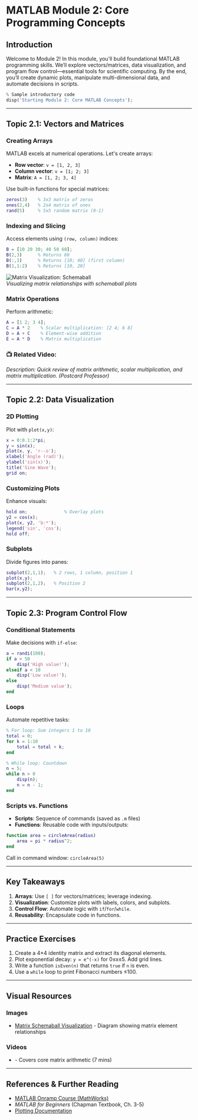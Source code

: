 # MATLAB Module 2: Core Programming Concepts

## Introduction  
Welcome to Module 2! In this module, you'll build foundational MATLAB programming skills. We’ll explore vectors/matrices, data visualization, and program flow control—essential tools for scientific computing. By the end, you’ll create dynamic plots, manipulate multi-dimensional data, and automate decisions in scripts.  

```python
% Sample introductory code
disp('Starting Module 2: Core MATLAB Concepts');
```

---

## Topic 2.1: Vectors and Matrices

### **Creating Arrays**  
MATLAB excels at numerical operations. Let's create arrays:  
- **Row vector**: `v = [1, 2, 3]`  
- **Column vector**: `v = [1; 2; 3]`  
- **Matrix**: `A = [1, 2; 3, 4]`  

Use built-in functions for special matrices:  
```matlab
zeros(3)    % 3x3 matrix of zeros
ones(2,4)   % 2x4 matrix of ones
rand(5)     % 5x5 random matrix (0-1)
```

### **Indexing and Slicing**  
Access elements using `(row, column)` indices:  
```matlab
B = [10 20 30; 40 50 60]; 
B(2,3)      % Returns 60
B(:,1)      % Returns [10; 40] (first column)
B(1,1:2)    % Returns [10, 20]
```

![Matrix Visualization: Schemaball](https://i.sstatic.net/6UXjq.png)  
*Visualizing matrix relationships with schemaball plots*

### **Matrix Operations**  
Perform arithmetic:  
```matlab
A = [1 2; 3 4];
C = A * 2    % Scalar multiplication: [2 4; 6 8]
D = A + C    % Element-wise addition
E = A * D    % Matrix multiplication
```

### 📺 Related Video: <div class="youtube-embed" data-title="Linear Algebra - Matrix Operations" data-video-id="p48uw2vFWQs"></div>  
*Description: Quick review of matrix arithmetic, scalar multiplication, and matrix multiplication. (Postcard Professor)*

---

## Topic 2.2: Data Visualization

### **2D Plotting**  
Plot with `plot(x,y)`:  
```matlab
x = 0:0.1:2*pi; 
y = sin(x);
plot(x, y, 'r--o'); 
xlabel('Angle (rad)'); 
ylabel('sin(x)');
title('Sine Wave');
grid on;
```

### **Customizing Plots**  
Enhance visuals:  
```matlab
hold on;              % Overlay plots
y2 = cos(x);
plot(x, y2, 'b:*');  
legend('sin', 'cos'); 
hold off;
```

### **Subplots**  
Divide figures into panes:  
```matlab
subplot(2,1,1);   % 2 rows, 1 column, position 1
plot(x,y);
subplot(2,1,2);   % Position 2
bar(x,y2);
```

---

## Topic 2.3: Program Control Flow

### **Conditional Statements**  
Make decisions with `if-else`:  
```matlab
a = randi(100);
if a > 50
    disp('High value!');
elseif a < 10
    disp('Low value!');
else
    disp('Medium value');
end
```

### **Loops**  
Automate repetitive tasks:  
```matlab
% For loop: Sum integers 1 to 10
total = 0;
for k = 1:10
    total = total + k;
end

% While loop: Countdown
n = 5;
while n > 0
    disp(n);
    n = n - 1;
end
```

### **Scripts vs. Functions**  
- **Scripts**: Sequence of commands (saved as `.m` files)  
- **Functions**: Reusable code with inputs/outputs:  
```matlab
function area = circleArea(radius)
    area = pi * radius^2;
end
```
Call in command window: `circleArea(5)`

---

## Key Takeaways  
1. **Arrays**: Use `[ ]` for vectors/matrices; leverage indexing.  
2. **Visualization**: Customize plots with labels, colors, and subplots.  
3. **Control Flow**: Automate logic with `if`/`for`/`while`.  
4. **Reusability**: Encapsulate code in functions.  

---

## Practice Exercises  
1. Create a 4×4 identity matrix and extract its diagonal elements.  
2. Plot exponential decay: `y = e^(-x)` for 0≤x≤5. Add grid lines.  
3. Write a function `isEven(n)` that returns `true` if `n` is even.  
4. Use a `while` loop to print Fibonacci numbers ≤100.  

---

## Visual Resources
### Images  
- [Matrix Schemaball Visualization](https://i.sstatic.net/6UXjq.png) - Diagram showing matrix element relationships  

### Videos  
- <div class="youtube-embed" data-title="Matrix Operations Tutorial" data-video-id="p48uw2vFWQs"></div> - Covers core matrix arithmetic (7 mins)

---

## References & Further Reading  
- [MATLAB Onramp Course (MathWorks)](https://matlabacademy.mathworks.com)  
- *MATLAB for Beginners* (Chapman Textbook, Ch. 3-5)  
- [Plotting Documentation](https://www.mathworks.com/help/matlab/2-and-3d-plots.html)  

